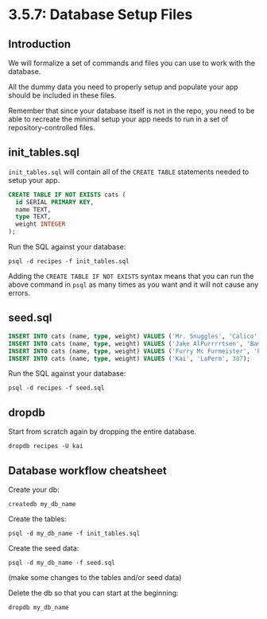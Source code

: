 # 3.5.7: Database Setup Files

## Introduction

We will formalize a set of commands and files you can use to work with the database.

All the dummy data you need to properly setup and populate your app should be included in these files.

Remember that since your database itself is not in the repo, you need to be able to recreate the minimal setup your app needs to run in a set of repository-controlled files.

## init\_tables.sql

`init_tables.sql` will contain all of the `CREATE TABLE` statements needed to setup your app.

```sql
CREATE TABLE IF NOT EXISTS cats (
  id SERIAL PRIMARY KEY,
  name TEXT,
  type TEXT,
  weight INTEGER
);
```

Run the SQL against your database:

```text
psql -d recipes -f init_tables.sql
```

Adding the `CREATE TABLE IF NOT EXISTS` syntax means that you can run the above command in `psql` as many times as you want and it will not cause any errors.

## seed.sql

```sql
INSERT INTO cats (name, type, weight) VALUES ('Mr. Snuggles', 'Calico', 327);
INSERT INTO cats (name, type, weight) VALUES ('Jake AlPurrrrtsen', 'Bambino', 424);
INSERT INTO cats (name, type, weight) VALUES ('Furry Mc Furmeister', 'Persian', 512);
INSERT INTO cats (name, type, weight) VALUES ('Kai', 'LaPerm', 387);
```

Run the SQL against your database:

```text
psql -d recipes -f seed.sql
```

## dropdb

Start from scratch again by dropping the entire database.

```text
dropdb recipes -U kai
```

## Database workflow cheatsheet

Create your db:

```text
createdb my_db_name
```

Create the tables:

```text
psql -d my_db_name -f init_tables.sql
```

Create the seed data:

```text
psql -d my_db_name -f seed.sql
```

\(make some changes to the tables and/or seed data\)

Delete the db so that you can start at the beginning: 

```text
dropdb my_db_name
```

